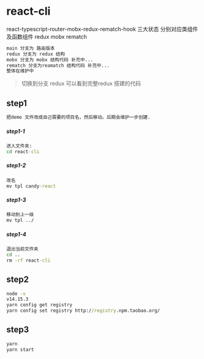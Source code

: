 # react-cli
react-typescript-router-mobx-redux-rematch-hook
三大状态 分别对应类组件及函数组件
redux
mobx
rematch
```html
main 分支为 路由版本
redux 分支为 redux 结构
mobx 分支为 mobx 结构代码 补充中...
rematch 分支为reamatch 结构代码 补充中...
整体在维护中
```
> 切换到分支 redux 可以看到完整redux 搭建的代码


## step1
```cmd
把demo 文件改成自己需要的项目名，然后移动。后期会维护一步创建.
```
##### step1-1
```cmd
进入文件夹:
cd react-cli
```
##### step1-2
```cmd
改名
mv tpl candy-react
```
##### step1-3
```cmd
移动到上一级
mv tpl ../
```
##### step1-4
```cmd
退出当前文件夹
cd ..
rm -rf react-cli
```
## step2
```cmd
node -v
v14.15.3
yarn config get registry
yarn config set registry http://registry.npm.taobao.org/
```

## step3
```cmd
yarn
yarn start
```
